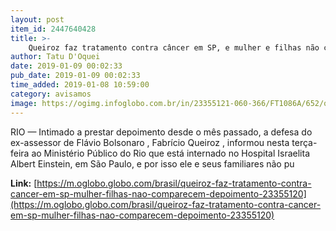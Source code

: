 ```yaml
---
layout: post
item_id: 2447640428
title: >-
    Queiroz faz tratamento contra câncer em SP, e mulher e filhas não comparecem a depoimento
author: Tatu D'Oquei
date: 2019-01-09 00:02:33
pub_date: 2019-01-09 00:02:33
time_added: 2019-01-08 10:59:00
category: avisamos
image: https://ogimg.infoglobo.com.br/in/23355121-060-366/FT1086A/652/queiroz2.jpg
---
```


RIO — Intimado a prestar depoimento desde o mês passado, a defesa do ex-assessor de Flávio Bolsonaro , Fabrício Queiroz , informou nesta terça-feira ao Ministério Público do Rio que está internado no Hospital Israelita Albert Einstein, em São Paulo, e por isso ele e seus familiares não pu

**Link:** [https://m.oglobo.globo.com/brasil/queiroz-faz-tratamento-contra-cancer-em-sp-mulher-filhas-nao-comparecem-depoimento-23355120](https://m.oglobo.globo.com/brasil/queiroz-faz-tratamento-contra-cancer-em-sp-mulher-filhas-nao-comparecem-depoimento-23355120)

